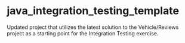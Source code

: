 # java_integration_testing_template

Updated project that utilizes the latest solution to the Vehicle/Reviews project as a starting point for the Integration Testing exercise.